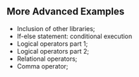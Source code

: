## More Advanced Examples

- Inclusion of other libraries;
- If-else statement: conditional execution
- Logical operators part 1;
- Logical operators part 2;
- Relational operators;
- Comma operator;
